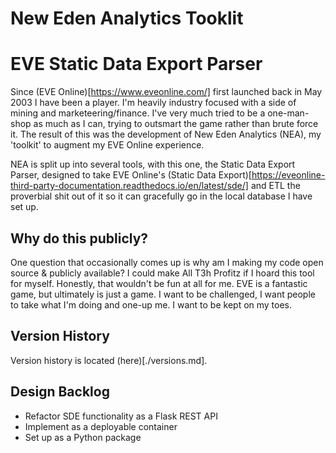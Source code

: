 # New Eden Analytics Tooklit
# EVE Static Data Export Parser

Since (EVE Online)[https://www.eveonline.com/] first launched back in May 2003 I have been a player. I'm heavily industry focused with a side of mining and marketeering/finance. I've very much tried to be a one-man-shop as much as I can, trying to outsmart the game rather than brute force it. The result of this was the development of New Eden Analytics (NEA), my 'toolkit' to augment my EVE Online experience.

NEA is split up into several tools, with this one, the Static Data Export Parser, designed to take EVE Online's (Static Data Export)[https://eveonline-third-party-documentation.readthedocs.io/en/latest/sde/] and ETL the proverbial shit out of it so it can gracefully go in the local database I have set up.

## Why do this publicly?
One question that occasionally comes up is why am I making my code open source & publicly available? I could make All T3h Profitz if I hoard this tool for myself. Honestly, that wouldn't be fun at all for me. EVE is a fantastic game, but ultimately is just a game. I want to be challenged, I want people to take what I'm doing and one-up me. I want to be kept on my toes.

## Version History
Version history is located (here)[./versions.md].

## Design Backlog
- Refactor SDE functionality as a Flask REST API
- Implement as a deployable container
- Set up as a Python package
